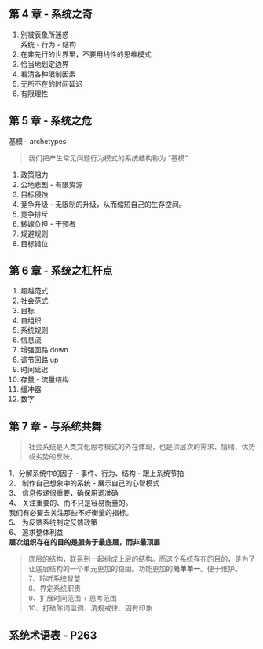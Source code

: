 ## 第 4 章 - 系统之奇

1. 别被表象所迷惑  
系统 - 行为 - 结构
2. 在非先行的世界里，不要用线性的思维模式
3. 恰当地划定边界
4. 看清各种限制因素
5. 无所不在的时间延迟
6. 有限理性

## 第 5 章 - 系统之危

基模 - archetypes

> 我们把产生常见问题行为模式的系统结构称为 “基模”

1. 政策阻力
2. 公地悲剧 - 有限资源
3. 目标侵蚀
4. 竞争升级 - 无限制的升级，从而缩短自己的生存空间。
5. 竞争排斥
6. 转嫁负担 - 干预者
7. 规避规则
8. 目标错位

## 第 6 章 - 系统之杠杆点

1. 超越范式
2. 社会范式
3. 目标
4. 自组织
5. 系统规则
6. 信息流
7. 增强回路 down
8. 调节回路 up
9. 时间延迟
10. 存量 - 流量结构
11. 缓冲器
12. 数字

## 第 7 章 - 与系统共舞

> 社会系统是人类文化思考模式的外在体现，也是深层次的需求、情绪、优势或劣势的反映。

1、分解系统中的因子 - 事件、行为、结构 - 跟上系统节拍  
2、 制作自己想象中的系统 - 展示自己的心智模式  
3、 信息传递很重要，确保用词准确  
4、 关注重要的、而不只是容易衡量的。  
我们有必要去关注那些不好衡量的指标。  
5、 为反馈系统制定反馈政策  
6、 追求整体利益  
**层次组织存在的目的是服务于最底层，而非最顶层**

> 底层的结构，联系到一起组成上层的结构。而这个系统存在的目的，是为了让底层结构的一个单元更加的稳固。功能更加的**简单单一**。便于维护。  
7、聆听系统智慧  
8、界定系统职责  
9、扩展时间范围 + 思考范围  
10、打破陈词滥调、清规戒律、固有印象

## 系统术语表 - P263
